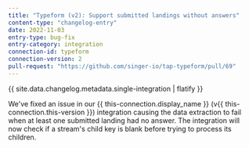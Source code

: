 ```yaml
---
title: "Typeform (v2): Support submitted landings without answers"
content-type: "changelog-entry"
date: 2022-11-03
entry-type: bug-fix
entry-category: integration
connection-id: typeform
connection-version: 2
pull-request: "https://github.com/singer-io/tap-typeform/pull/69"
---
```

{{ site.data.changelog.metadata.single-integration | flatify }}

We've fixed an issue in our {{ this-connection.display_name }} (v{{ this-connection.this-version }}) integration causing the data extraction to fail when at least one submitted landing had no answer. The integration will now check if a stream's child key is blank before trying to process its children.